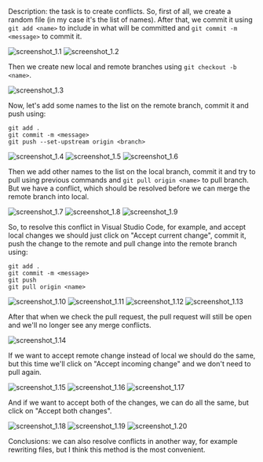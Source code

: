 Description: the task is to create conflicts. So, first of all, we create a random file 
(in my case it's the list of names). After that, we commit it using `git add <name>`
to include in what will be committed and `git commit -m <message>` to commit it. 

![screenshot_1.1](./screenshots/task1/screenshot_1.1.png)
![screenshot_1.2](./screenshots/task1/screenshot_1.2.png)

Then we create new local and remote branches using `git checkout -b <name>`.

![screenshot_1.3](./screenshots/task1/screenshot_1.3.png)

Now, let's add some names to the list on the remote branch, commit it and push using:

```
git add .
git commit -m <message>
git push --set-upstream origin <branch>
```
![screenshot_1.4](./screenshots/task1/screenshot_1.4.png)
![screenshot_1.5](./screenshots/task1/screenshot_1.5.png)
![screenshot_1.6](./screenshots/task1/screenshot_1.6.png)

Then we add other names to the list on the local branch, commit it and try to pull using
previous commands and `git pull origin <name>` to pull branch. But we have a conflict,
which should be resolved before we can merge the remote branch into local.

![screenshot_1.7](./screenshots/task1/screenshot_1.7.png)
![screenshot_1.8](./screenshots/task1/screenshot_1.8.png)
![screenshot_1.9](./screenshots/task1/screenshot_1.9.png)

So, to resolve this conflict in Visual Studio Code, for example, and accept local changes 
we should just click on "Accept current change", commit it, push the change to the remote and
pull change into the remote branch using:

```
git add .
git commit -m <message>
git push
git pull origin <name>
```

![screenshot_1.10](./screenshots/task1/screenshot_1.10.png)
![screenshot_1.11](./screenshots/task1/screenshot_1.11.png)
![screenshot_1.12](./screenshots/task1/screenshot_1.12.png)
![screenshot_1.13](./screenshots/task1/screenshot_1.13.png)

After that when we check the pull request, the pull request will still be open and
we'll no longer see any merge conflicts.

![screenshot_1.14](./screenshots/task1/screenshot_1.14.png)

If we want to accept remote change instead of local we should do the same,
but this time we'll click on "Accept incoming change" and we don't need to pull again.

![screenshot_1.15](./screenshots/task1/screenshot_1.15.png)
![screenshot_1.16](./screenshots/task1/screenshot_1.16.png)
![screenshot_1.17](./screenshots/task1/screenshot_1.17.png)

And if we want to accept both of the changes, we can do all the same,
but click on "Accept both changes".

![screenshot_1.18](./screenshots/task1/screenshot_1.18.png)
![screenshot_1.19](./screenshots/task1/screenshot_1.19.png)
![screenshot_1.20](./screenshots/task1/screenshot_1.20.png)

Conclusions: we can also resolve conflicts in another way, for example rewriting files, but I think this method is the most convenient.
